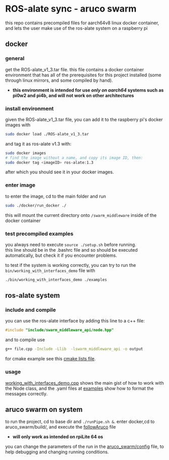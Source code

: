 # ROS-alate sync - aruco swarm
this repo contains precompiled files for aarch64v8 linux docker container, and lets the user
make use of the ros-alate system on a raspberry pi
## docker
### general
get the ROS-alate_v1_3.tar file. this file contains a docker container environment that has all of the prerequisites for this project installed (some through linux mirrors, and some compiled by hand). 

+ **this environment is intended for use _only on aarch64_ systems such as pi0w2 and pi4b, and will not work on other architectures**

### install environment
given the ROS-alate_v1_3.tar file, you can add it to the raspberry pi's docker images with 
```sh
sudo docker load ./ROS-alate_v1_3.tar
```
and tag it as ros-alate v1.3 with:
```sh
sudo docker images
# find the image without a name, and copy its image ID, then:
sudo docker tag <imageID> ros-alate:1.3
```
after which you should see it in your docker images.  
### enter image
to enter the image, cd to the main folder and run
```sh
sudo ./docker/run_docker ./
```
this will mount the current directory onto `/swarm_middleware` inside of the docker container

### test precompiled examples
you always need to execute `source ./setup.sh` before running.  
this line should be in the .bashrc file and so should be executed automatically, but check it if you encounter problems.  
  
to test if the system is working correctly, you can try to run the `bin/working_with_interfaces_demo` file with
```sh
./bin/working_with_interfaces_demo ./examples
```

## ros-alate system
### include and compile
you can use the ros-alate interface by adding this line to a c++ file:
```cpp
#include "include/swarm_middleware_api/node.hpp"
```

and to compile use 
```sh
g++ file.cpp -Include -Llib  -lswarm_middleware_api -o output
```

for cmake example see this [cmake lists file](./src/CMakeLists.txt).

### usage
[working_with_interfaces_demo.cpp](./src/working_with_interfaces_demo.cpp) shows the main gist of how to work with the Node class, 
and the .yaml files at [examples](./examples) show how to format the messages correctly.

## aruco swarm on system
to run the project, cd to base dir and `./runPipe.sh &`.
enter docker,cd to aruco_swarm/build/, and execute the [followAruco](aruco_swarm/build/followAruco) file

+ **will only work as intended on rpiLite 64 os**

you can change the parameters of the run in the [aruco_swarm/config](aruco_swarm/config) file, to help debugging and changing running conditions.